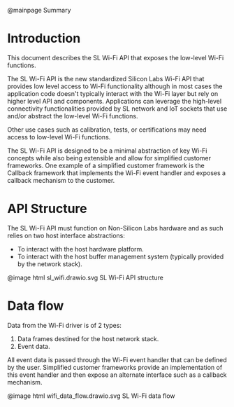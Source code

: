 @mainpage Summary

# Introduction

This document describes the SL Wi-Fi API that exposes the low-level Wi-Fi functions.

The SL Wi-Fi API is the new standardized Silicon Labs Wi-Fi API that provides low level access to Wi-Fi functionality although in most cases the application code doesn't typically interact with the Wi-Fi layer but rely on higher level API and components.
Applications can leverage the high-level connectivity functionalities provided by SL network and IoT sockets that use and/or abstract the low-level Wi-Fi functions.

Other use cases such as calibration, tests, or certifications may need access to low-level Wi-Fi functions.

The SL Wi-Fi API is designed to be a minimal abstraction of key Wi-Fi concepts while also being extensible and allow for simplified customer frameworks. One example of a simplified customer framework is the Callback framework that implements the Wi-Fi event handler and exposes a callback mechanism to the customer.

# API Structure

The SL Wi-Fi API must function on Non-Silicon Labs hardware and as such relies on two host interface abstractions:

* To interact with the host hardware platform.
* To interact with the host buffer management system (typically provided by the network stack).

@image html sl_wifi.drawio.svg SL Wi-Fi API structure

# Data flow

Data from the Wi-Fi driver is of 2 types:

1. Data frames destined for the host network stack.
2. Event data.

All event data is passed through the Wi-Fi event handler that can be defined by the user. Simplified customer frameworks provide an implementation of this event handler and then expose an alternate interface such as a callback mechanism.

@image html wifi_data_flow.drawio.svg SL Wi-Fi data flow
